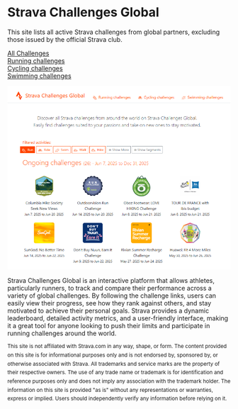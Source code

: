 # Strava Challenges Global

This site lists all active Strava challenges from global partners, excluding those issued by the official Strava club.

[All Challenges](https://qlefevre.github.io/strava-challenges-global/)  
[Running challenges](https://qlefevre.github.io/strava-challenges-global/?activities=Run)  
[Cycling challenges](https://qlefevre.github.io/strava-challenges-global/?activities=Ride)  
[Swimming challenges](https://qlefevre.github.io/strava-challenges-global/?activities=Swim)  

![Strava Challenges Global](/doc/strava-challenge-global.png)

Strava Challenges Global is an interactive platform that allows athletes, particularly runners, to track and compare their performance across a variety of global challenges. By following the challenge links, users can easily view their progress, see how they rank against others, and stay motivated to achieve their personal goals. Strava provides a dynamic leaderboard, detailed activity metrics, and a user-friendly interface, making it a great tool for anyone looking to push their limits and participate in running challenges around the world.

<sup>This site is not affiliated with Strava.com in any way, shape, or form. The content provided on this site is for informational purposes only and is not endorsed by, sponsored by, or otherwise associated with Strava. All trademarks and service marks are the property of their respective owners. The use of any trade name or trademark is for identification and reference purposes only and does not imply any association with the trademark holder. The information on this site is provided "as is" without any representations or warranties, express or implied. Users should independently verify any information before relying on it.</sup>
